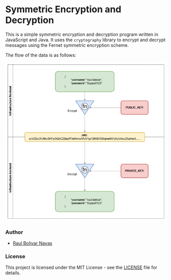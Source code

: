 # Symmetric Encryption and Decryption

This is a simple symmetric encryption and decryption program written in JavaScript and Java. It uses the `cryptography` library to encrypt and decrypt messages using the Fernet symmetric encryption scheme.

The flow of the data is as follows:

![symmetric.png](symmetric.png)

### Author

- [Raul Bolivar Navas](https://github.com/raulrobinson/symmetric-keys)


### License

This project is licensed under the MIT License - see the [LICENSE](LICENSE) file for details.